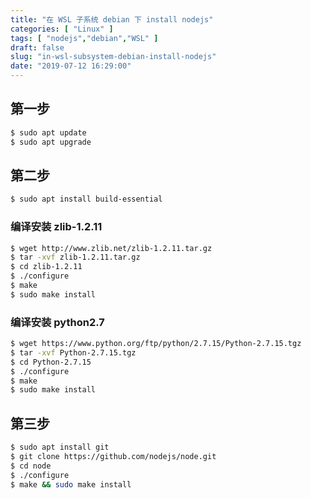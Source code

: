 ```yaml
---
title: "在 WSL 子系统 debian 下 install nodejs"
categories: [ "Linux" ]
tags: [ "nodejs","debian","WSL" ]
draft: false
slug: "in-wsl-subsystem-debian-install-nodejs"
date: "2019-07-12 16:29:00"
---
```


## 第一步
```bash
$ sudo apt update
$ sudo apt upgrade
```
## 第二步
```bash
$ sudo apt install build-essential
```


<!--more-->


### 编译安装 zlib-1.2.11
```bash
$ wget http://www.zlib.net/zlib-1.2.11.tar.gz
$ tar -xvf zlib-1.2.11.tar.gz
$ cd zlib-1.2.11
$ ./configure
$ make
$ sudo make install
```

### 编译安装 python2.7

```bash
$ wget https://www.python.org/ftp/python/2.7.15/Python-2.7.15.tgz
$ tar -xvf Python-2.7.15.tgz
$ cd Python-2.7.15
$ ./configure
$ make
$ sudo make install
```
## 第三步

```bash
$ sudo apt install git
$ git clone https://github.com/nodejs/node.git
$ cd node
$ ./configure
$ make && sudo make install
```